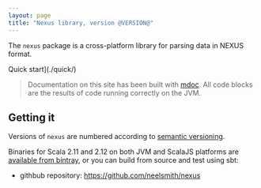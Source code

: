 ```yaml
---
layout: page
title: "Nexus library, version @VERSION@"
---
```




The `nexus` package is a cross-platform library for parsing data in NEXUS format.


Quick start](./quick/)

> Documentation on this site has been built with [mdoc](https://scalameta.org/mdoc/).  All code blocks are the results of code running correctly on the JVM.


## Getting it

Versions of `nexus` are numbered according to [semantic versioning](https://semver.org/).

Binaries for Scala 2.11 and 2.12 on both JVM and ScalaJS platforms are [available from bintray](https://bintray.com/neelsmith/maven/nexus), or you can build from source and test using sbt:

- githbub repository: <https://github.com/neelsmith/nexus>
